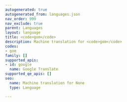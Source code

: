 ```yaml
---
autogenerated: true
autogenerated_from: languages.json
nav_order: 999
nav_exclude: true
parent: Languages
layout: language
title: <code>gom</code>
description: Machine translation for <code>gom</code>
codes:
- gom
family: []
supported_apis:
- id: google
  name: Google Translate
supported_qe_apis: []
seo:
  name: Machine translation for None
  type: Language

---
```


